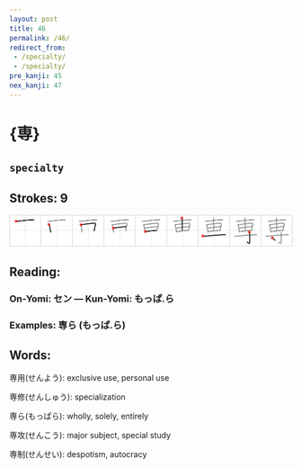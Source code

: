 ```yaml
---
layout: post
title: 46
permalink: /46/
redirect_from:
 - /specialty/
 - /specialty/
pre_kanji: 45
nex_kanji: 47
---
```


# {専}

## `specialty`

## Strokes: 9

<div class="stroke"><img src="../images/E5B082.png" /></div>

## Reading:

### On-Yomi: セン &mdash; Kun-Yomi: もっぱ.ら

### Examples: 専ら (もっぱ.ら)

## Words:

専用(せんよう): exclusive use, personal use

専修(せんしゅう): specialization

専ら(もっぱら): wholly, solely, entirely

専攻(せんこう): major subject, special study

専制(せんせい): despotism, autocracy
